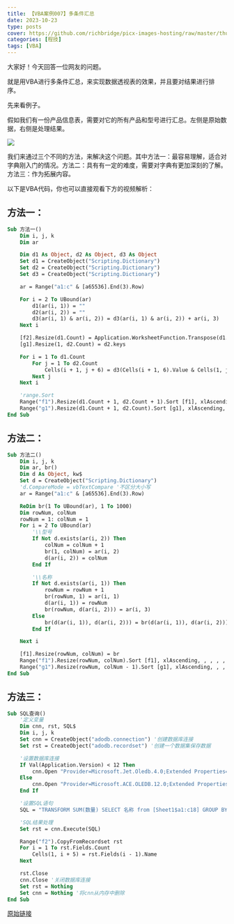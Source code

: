 ```yaml
---
title: 【VBA案例007】多条件汇总
date: 2023-10-23
type: posts
cover: https://github.com/richbridge/picx-images-hosting/raw/master/thumbnail/程技.jpg
categories: [程技]
tags: [VBA]
---
```


大家好！今天回答一位网友的问题。

就是用VBA进行多条件汇总，来实现数据透视表的效果，并且要对结果进行排序。

先来看例子。

假如我们有一份产品信息表，需要对它的所有产品和型号进行汇总。左侧是原始数据，右侧是处理结果。

![](https://img.richfan.site/program/vba/vba案列/【VBA案例007】多条件汇总.png)

我们来通过三个不同的方法，来解决这个问题。其中方法一：最容易理解，适合对字典刚入门的情况。方法二：具有有一定的难度，需要对字典有更加深刻的了解。方法三：作为拓展内容。

以下是VBA代码，你也可以直接观看下方的视频解析：

## 方法一：

```vb
Sub 方法一()
    Dim i, j, k
    Dim ar

    Dim d1 As Object, d2 As Object, d3 As Object
    Set d1 = CreateObject("Scripting.Dictionary")
    Set d2 = CreateObject("Scripting.Dictionary")
    Set d3 = CreateObject("Scripting.Dictionary")

    ar = Range("a1:c" & [a65536].End(3).Row)

    For i = 2 To UBound(ar)
        d1(ar(i, 1)) = ""
        d2(ar(i, 2)) = ""
        d3(ar(i, 1) & ar(i, 2)) = d3(ar(i, 1) & ar(i, 2)) + ar(i, 3)
    Next i

    [f2].Resize(d1.Count) = Application.WorksheetFunction.Transpose(d1.keys)
    [g1].Resize(1, d2.Count) = d2.keys

    For i = 1 To d1.Count
        For j = 1 To d2.Count
            Cells(i + 1, j + 6) = d3(Cells(i + 1, 6).Value & Cells(1, j + 6).Value)
        Next j
    Next i

    'range.Sort
    Range("f1").Resize(d1.Count + 1, d2.Count + 1).Sort [f1], xlAscending, , , , , , xlYes, , , xlTopToBottom
    Range("g1").Resize(d1.Count + 1, d2.Count).Sort [g1], xlAscending, , , , , , , , , xlLeftToRight
End Sub
```

## 方法二：

```vb
Sub 方法二()
    Dim i, j, k
    Dim ar, br()
    Dim d As Object, kw$
    Set d = CreateObject("Scripting.Dictionary")
    'd.CompareMode = vbTextCompare '不区分大小写
    ar = Range("a1:c" & [a65536].End(3).Row)

    ReDim br(1 To UBound(ar), 1 To 1000)
    Dim rowNum, colNum
    rowNum = 1: colNum = 1
    For i = 2 To UBound(ar)
        '\\型号
        If Not d.exists(ar(i, 2)) Then
            colNum = colNum + 1
            br(1, colNum) = ar(i, 2)
            d(ar(i, 2)) = colNum
        End If

        '\\名称
        If Not d.exists(ar(i, 1)) Then
            rowNum = rowNum + 1
            br(rowNum, 1) = ar(i, 1)
            d(ar(i, 1)) = rowNum
            br(rowNum, d(ar(i, 2))) = ar(i, 3)
        Else
            br(d(ar(i, 1)), d(ar(i, 2))) = br(d(ar(i, 1)), d(ar(i, 2))) + ar(i, 3)
        End If

    Next i

    [f1].Resize(rowNum, colNum) = br
    Range("f1").Resize(rowNum, colNum).Sort [f1], xlAscending, , , , , , xlYes, , , xlTopToBottom
    Range("g1").Resize(rowNum, colNum - 1).Sort [g1], xlAscending, , , , , , , , , xlLeftToRight
End Sub
```

## 方法三：

```vb
Sub SQL查询()
    '定义变量
    Dim cnn, rst, SQL$
    Dim i, j, k
    Set cnn = CreateObject("adodb.connection") '创建数据库连接
    Set rst = CreateObject("adodb.recordset") '创建一个数据集保存数据

    '设置数据库连接
    If Val(Application.Version) < 12 Then
        cnn.Open "Provider=Microsoft.Jet.Oledb.4.0;Extended Properties='Excel 8.0;HDR=yes';Data Source=" & ThisWorkbook.FullName
    Else
        cnn.Open "Provider=Microsoft.ACE.OLEDB.12.0;Extended Properties='Excel 12.0;HDR=yes';Data Source=" & ThisWorkbook.FullName
    End If

    '设置SQL语句
    SQL = "TRANSFORM SUM(数量) SELECT 名称 from [Sheet1$a1:c18] GROUP BY 名称 PIVOT 型号" '

    'SQL结果处理
    Set rst = cnn.Execute(SQL)

    Range("f2").CopyFromRecordset rst
    For i = 1 To rst.Fields.Count
        Cells(1, i + 5) = rst.Fields(i - 1).Name
    Next

    rst.Close
    cnn.Close '关闭数据库连接
    Set rst = Nothing
    Set cnn = Nothing '将cnn从内存中删除
End Sub
```

[原始链接](https://mp.weixin.qq.com/s?__biz=MzIyOTc3NzQ2NA==&mid=2247485136&idx=1&sn=fcc6dd5ad8e974e4b31bea47b811c8b6&chksm=e8bccf87dfcb46912f89badebc8df22ecbec9bc0390633120dbb78e2e28392a310aa9d5401fe&scene=178&cur_album_id=3115603487041503237#rd)